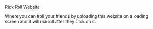 Rick Roll Website

Where you can troll your friends by uploading this website on a loading screen and it will rickroll after they click on it.
